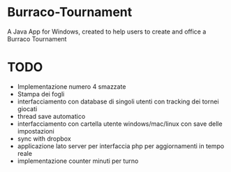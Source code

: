 Burraco-Tournament
==================

A Java App for Windows, created to help users to create and office a Burraco Tournament

TODO
==============

- Implementazione numero 4 smazzate
- Stampa dei fogli
- interfacciamento con database di singoli utenti con tracking dei tornei giocati
- thread save automatico
- interfacciamento con cartella utente windows/mac/linux con save delle impostazioni
- sync with dropbox
- applicazione lato server per interfaccia php per aggiornamenti in tempo reale
- implementazione counter minuti per turno
